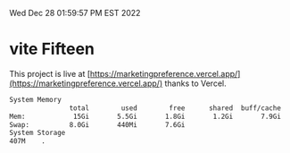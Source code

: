 Wed Dec 28 01:59:57 PM EST 2022

# vite Fifteen


This project is live at [https://marketingpreference.vercel.app/](https://marketingpreference.vercel.app/) thanks to Vercel.

```bash
System Memory
               total        used        free      shared  buff/cache   available
Mem:            15Gi       5.5Gi       1.8Gi       1.2Gi       7.9Gi       8.2Gi
Swap:          8.0Gi       440Mi       7.6Gi
System Storage
407M	.
```
```bash
